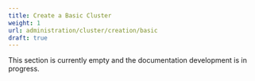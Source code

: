 ```yaml
---
title: Create a Basic Cluster
weight: 1
url: administration/cluster/creation/basic
draft: true
---
```



This section is currently empty and the documentation development is in progress.
